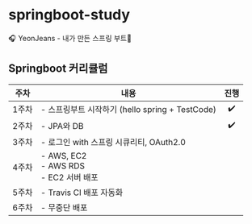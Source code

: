 # springboot-study
🎧 YeonJeans - 내가 만든 스프링 부트🍪

## Springboot 커리큘럼
|  주차 |                           내용                  |진행 |
|:-----:|------------------------------------------------|:-----------:|
| 1주차 | - 스프링부트 시작하기 (hello spring + TestCode)  |     ✔️   |
| 2주차 | - JPA와 DB|    ✔️    |
| 3주차 | - 로그인 with 스프링 시큐리티, OAuth2.0          |        |
| 4주차 | - AWS, EC2 </br> - AWS RDS </br>- EC2 서버 배포|        |
| 5주차 | - Travis CI 배포 자동화                         |        |
| 6주차 | - 무중단 배포                                   |       |
